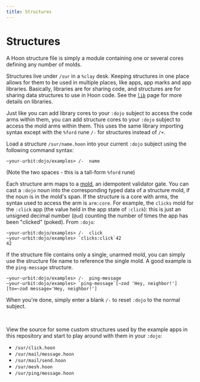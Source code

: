 ```yaml
---
title: Structures
---
```


# Structures

A Hoon structure file is simply a module containing one or several cores defining any number of molds.

Structures live under `/sur` in a `%clay` desk. Keeping structures in one place allows for them to be used in multiple places, like apps, app marks and app libraries. Basically, libraries are for sharing code, and structures are for sharing data structures to use in Hoon code. See the [`lib`](/~~/examples/lib) page for more details on libraries.

Just like you can add library cores to your `:dojo` subject to access the code arms within them, you can add structure cores to your `:dojo` subject to access the mold arms within them. This uses the same library importing syntax except with the `%ford` rune `/-` for structures instead of `/+`.

Load a structure `/sur/name.hoon` into your current `:dojo` subject using the following command syntax:

    ~your-urbit:dojo/examples> /-  name

(Note the two spaces - this is a tall-form `%ford` rune)

Each structure arm maps to a [mold](https://urbit.org/~~/docs/hoon/basic/), an idempotent validator gate. You can cast a `:dojo` noun into the corresponding typed data of a structure mold, if the noun is in the mold's span. If the structure is a core with arms, the syntax used to access the arm is `arm:core`. For example, the `clicks` mold for the `:click` app (the value held in the app state of `:click`): this is just an unsigned decimal number (`@ud`) counting the number of times the app has been "clicked" (poked). From `:dojo`:

    ~your-urbit:dojo/examples> /-  click
    ~your-urbit:dojo/examples> `clicks:click`42
    42

If the structure file contains only a single, unarmed mold, you can simply use the structure file name to reference the single mold. A good example is the `ping-message` structure.

    ~your-urbit:dojo/examples> /-  ping-message
    ~your-urbit:dojo/examples> `ping-message`[~zod 'Hey, neighbor!']
    [to=~zod message='Hey, neighbor!']

When you're done, simply enter a blank `/-` to reset `:dojo` to the normal
subject.

<br />

View the source for some custom structures used by the example apps in this repository and start to play around with them in your `:dojo`:

* `/sur/click.hoon`
* `/sur/mail/message.hoon`
* `/sur/mail/send.hoon`
* `/sur/mesh.hoon`
* `/sur/ping/message.hoon`
